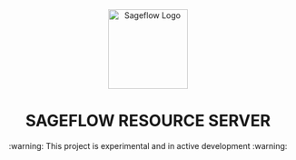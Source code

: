 <div align="center">
    <a href="#" target="_blank">
        <img src="https://raw.githubusercontent.com/gigamono/gigamono/main/media/logo.png" alt="Sageflow Logo" width="140" height="140"></img>
    </a>
</div>

<h1 align="center">SAGEFLOW RESOURCE SERVER</h1>

<p align="center">
:warning:  This project is experimental and in active development  :warning:
</p>
